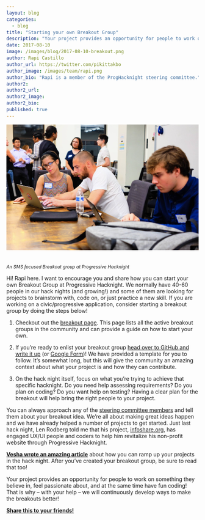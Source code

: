 ```yaml
---
layout: blog
categories:
  - blog
title: "Starting your own Breakout Group"
description: "Your project provides an opportunity for people to work on something they believe in, feel passionate about, and at the same time have fun coding! Here's some tips to get your project started at Progressive Hacknight"
date: 2017-08-10
image: /images/blog/2017-08-10-breakout.png
author: Rapi Castillo
author_url: https://twitter.com/pikittakbo
author_image: /images/team/rapi.png
author_bio: "Rapi is a member of the ProgHacknight steering committee."
author2:
author2_url:
author2_image:
author2_bio:
published: true
---
```


<p class="text-center"><img src="/images/blog/2017-08-10-breakout.png" alt="Progressive Hacknight" class="img-thumbnail" />

<br /><small><em>An SMS focused Breakout group at Progressive Hacknight </em>
</small>
</p>

Hi! Rapi here. I want to encourage you and share how you can start your own Breakout Group at Progressive Hacknight. We normally have 40-60 people in our hack nights (and growing!) and some of them are looking for projects to brainstorm with, code on, or just practice a new skill. If you are working on a civic/progressive application, consider starting a breakout group by doing the steps below!

1. Checkout out the [breakout page](http://www.progressivehacknight.org/breakouts.html). This page lists all the active breakout groups in the community and can provide a guide on how to start your own.

2. If you’re ready to enlist your breakout group [head over to GitHub and write it up](https://github.com/ProgressiveHackNight/breakout-groups/issues/new?labels[]=Working%20group&title=Working%20Group:) (or [Google Form](https://drive.google.com/open?id=1YRbnh1ZgKXhHJxW0rW2MI6YuGf7QAK6YVRdJ48PR-L0))! We have provided a template for you to follow. It’s somewhat long, but this will give the community an amazing context about what your project is and how they can contribute.

3. On the hack night itself, focus on what you’re trying to achieve that specific hacknight. Do you need help assessing requirements? Do you plan on coding? Do you want help on testing? Having a clear plan for the breakout will help bring the right people to your project.

You can always approach any of the [steering committee members](http://www.progressivehacknight.org/steering-committee.html) and tell them about your breakout idea. We’re all about making great ideas happen and we have already helped a number of projects to get started. Just last hack night, Len Rodberg told me that his project, [infoshare.org](//infoshare.org), has engaged UX/UI people and coders to help him revitalize his non-profit website through Progressive Hacknight.

[**Vesha wrote an amazing article**](http://www.progressivehacknight.org/culture/2017/07/05/ramping-up-projects.html) about how you can ramp up your projects in the hack night. After you’ve created your breakout group, be sure to read that too!

Your project provides an opportunity for people to work on something they believe in, feel passionate about, and at the same time have fun coding! That is why – with your help – we will continuously develop ways to make the breakouts better!

<a href="https://www.facebook.com/sharer/sharer.php?u=www.progressivehacknight.org/blog/2017/08/10/starting-your-own-breakout.html" target="_blank"><strong>Share this to your friends!</strong></a>
